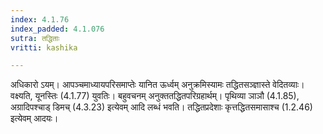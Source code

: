 ```yaml
---
index: 4.1.76
index_padded: 4.1.076
sutra: तद्धिताः
vritti: kashika

---
```

अधिकारो ऽयम्। आपञ्चमाध्यायपरिसमाप्तेः यानित ऊर्ध्वम् अनुक्रमिस्यामः तद्धितसञ्ज्ञास्ते वेदितव्याः। वक्ष्यति, यूनस्तिः (4.1.77) युवतिः। बहुवचनम् अनुक्ततद्धितपरिग्रहार्थम्। पृथिव्या ञाञौ (4.1.85), अग्रादिपश्चाड् डिमच् (4.3.23) इत्येवम् आदि लब्धं भवति। तद्धितप्रदेशाः कृत्तद्धितसमासाश्च (1.2.46) इत्येवम् आदयः।